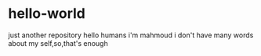 # hello-world
just another repository
hello humans
i'm mahmoud
i don't have many words about my self,so,that's enough
